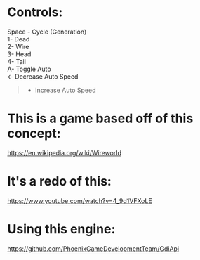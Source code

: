 # Controls: 
Space - Cycle (Generation)  
1- Dead  
2- Wire  
3- Head  
4- Tail  
A- Toggle Auto  
<- Decrease Auto Speed  
>- Increase Auto Speed  

# This is a game based off of this concept: 
https://en.wikipedia.org/wiki/Wireworld

# It's a redo of this: 
https://www.youtube.com/watch?v=4_9d1VFXoLE

# Using this engine: 
https://github.com/PhoenixGameDevelopmentTeam/GdiApi
